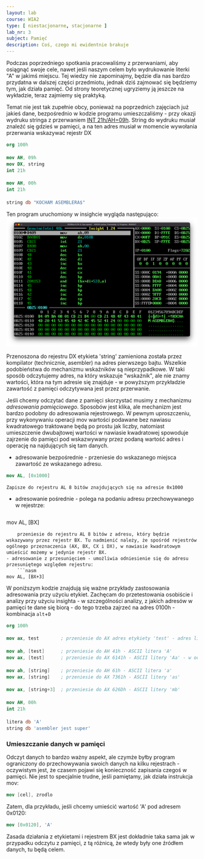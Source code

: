 ```yaml
---
layout: lab
course: WIA2
type: [ niestacjonarne, stacjonarne ]
lab_nr: 3
subject: Pamięć
description: Coś, czego mi ewidentnie brakuje
---
```

Podczas poprzedniego spotkania pracowaliśmy z przerwaniami, aby osiągnąć swoje cele, nawet jeśli naszym celem było wydrukowanie literki "A" w jakimś miejscu. Tej wiedzy nie zapominajmy, będzie dla nas bardzo przydatna w dalszej części przedmiotu, jednak dziś zajmować się będziemy tym, jak działa pamięć. Od strony teoretycznej ugryziemy ją jeszcze na wykładzie, teraz zajmiemy się praktyką. 

Temat nie jest tak zupełnie obcy, ponieważ na poprzednich zajęciach już jakieś dane, bezpośrednio w kodzie programu umieszczaliśmy - przy okazji wydruku stringa z przerwaniem [INT 21h/AH=09h](http://www.ctyme.com/intr/rb-2562.htm). String do wydruku musiał znaleźć się gdzieś w pamięci, a na ten adres musiał w momencie wywołania przerwania wskazywać rejestr DX

```nasm
org 100h

mov AH, 09h
mov DX, string
int 21h

mov AH, 00h
int 21h

string db "KOCHAM ASEMBLERA$"
```

Ten program uruchomiony w insighcie wygląda następująco:
![insight](../assets/WIA2/l3s1.png)

Przenoszona do rejestru DX etykieta 'string' zamieniona została przez kompilator (technicznie, asembler) na adres pierwszego bajtu. Wszelkie podobieństwa do mechanizmu wskaźników są nieprzypadkowe. W taki sposób odczytujemy adres, na który wskazuje "wskaźnik", ale nie znamy wartości, która na tym adresie się znajduje - w powyższym przykładzie zawartość z pamięci odczytywana jest przez przerwanie.

Jeśli chcemy odczytać dane z pamięci skorzystać musimy z mechanizmu *adresowania pamięciowego*. Sposobów jest klika, ale mechanizm jest bardzo podobny do adresowania rejestrowego. W pewnym uproszczeniu, przy wykonywaniu operacji mov wartości podawane bez nawiasu kwadratowego traktowane będą po prostu jak liczby, natomiast umieszczenie dwubajtowej wartości w nawiasie kwadratowej spowoduje zajrzenie do pamięci pod wskazwywany przez podaną wartość adres i operację na najdujących się tam danych.

- adresowanie bezpośrednie - przeniesie do wskazanego miejsca zawartość ze wskazanego adresu. 
```nasm
mov AL, [0x1000]
```
    Zapisze do rejestru AL 8 bitów znajdujących się na adresie 0x1000
- adresowanie pośrednie - polega na podaniu adresu przechowywanego w rejestrze:
  ```nasm
mov AL, [BX]
```
    przeniesie do rejestru AL 8 bitów z adresu, który będzie wskazywany przez rejestr BX. Tu nadmienić należy, że spośród rejestrów ogólnego przeznaczenia (AX, BX, CX i DX), w nawiasie kwadratowym umieścić możemy w jedynie rejestr BX.
- adresowanie z przesunięciem - umożliwia odniesienie się do adresu przesuniętego względem rejestru:
    ```nasm
mov AL, [BX+3]
```
W poniższym kodzie znajdują się ważne przykłady zastosowania adresowania przy użyciu etykiet. Zachęcam do przetestowania osobiście i analizy przy użyciu insighta - w szczególności analizy, z jakich adresów w pamięci te dane się biorą - do tego trzeba zajrzeć na adres 0100h - kombinacja ```alt```+```D```

```nasm
org 100h

mov ax, test        ; przeniesie do AX adres etykiety 'test' - adres literki A

mov ah, [test]      ; przeniesie do AH 41h - ASCII litera 'A'
mov ax, [test]      ; przeniesie do AX 6141h - ASCII litery 'Aa' - w odwrotnej kolejnosci

mov ah, [string]    ; przeniesie do AH 61h - ASCII litera 'a'
mov ax, [string]    ; przeniesie do AX 7361h - ASCII litery 'as'

mov ax, [string+3]  ; przeniesie do AX 626Dh - ASCII litery 'mb'

mov AH, 00h
int 21h

litera db 'A'
string db 'asembler jest super'
```

### Umieszczanie danych w pamięci
Odczyt danych to bardzo ważny aspekt, ale czymże byłby program ograniczony do przechowywania swoich danych na kilku rejestrach - oczywistym jest, że czasem pojawi się konieczność zapisania czegoś w pamięci. Nie jest to specjalnie trudne, jeśli pamiętamy, jak działa instrukcja mov:

```nasm
mov [cel], zrodlo
```

Zatem, dla przykładu, jeśli chcemy umieścić wartość 'A' pod adresem 0x0120:
```nasm
mov [0x0120], 'A'
```

Zasada działania z etykietami i rejestrem BX jest dokładnie taka sama jak w przypadku odczytu z pamięci, z tą różnicą, że wtedy były one źródłem danych, tu będą celem.
